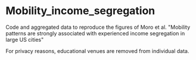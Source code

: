 # Mobility_income_segregation

Code and aggregated data to reproduce the figures of Moro et al. "Mobility patterns are strongly associated with experienced income segregation in large US cities"

For privacy reasons, educational venues are removed from individual data.


